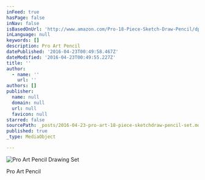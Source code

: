 ```yaml
---
inFeed: true
hasPage: false
inNav: false
isBasedOnUrl: 'http://www.amazon.com/Pro-18-Piece-Sketch-Draw-Pencil/dp/B000HTBBO8/ref=zg_bs_arts-crafts_18'
inLanguage: null
keywords: []
description: Pro Art Pencil
datePublished: '2016-04-23T00:49:58.467Z'
dateModified: '2016-04-23T00:49:55.227Z'
title: ''
author:
  - name: ''
    url: ''
authors: []
publisher:
  name: null
  domain: null
  url: null
  favicon: null
starred: false
sourcePath: _posts/2016-04-23-pro-art-18-piece-sketchdraw-pencil-set.md
published: true
_type: MediaObject

---
```

![Pro Art Pencil Drawing Set](https://the-grid-user-content.s3-us-west-2.amazonaws.com/31f6d176-0fd4-4c73-9a50-c1471e37c520.jpg)

Pro Art Pencil